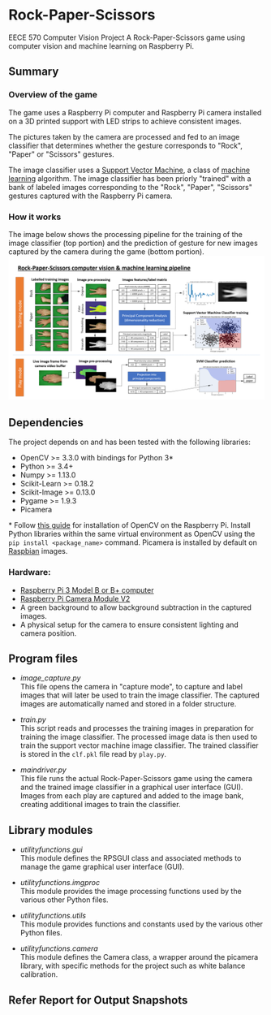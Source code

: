 # Rock-Paper-Scissors
EECE 570 Computer Vision Project
A Rock-Paper-Scissors game using computer vision and machine learning on Raspberry Pi.

## Summary
### Overview of the game

The game uses a Raspberry Pi computer and Raspberry Pi camera installed on a 3D printed support with LED strips to achieve consistent images.

The pictures taken by the camera are processed and fed to an image classifier that determines whether the gesture corresponds to "Rock", "Paper" or "Scissors" gestures.

The image classifier uses a [Support Vector Machine](https://en.wikipedia.org/wiki/Support_vector_machine), a class of [machine learning](https://en.wikipedia.org/wiki/Machine_learning) algorithm. The image classifier has been priorly "trained" with a bank of labeled images corresponding to the "Rock", "Paper", "Scissors" gestures captured with the Raspberry Pi camera.

### How it works

The image below shows the processing pipeline for the training of the image classifier (top portion) and the prediction of gesture for new images captured by the camera during the game (bottom portion).
![Rock-Paper-Scissors computer vision & machine learning pipeline](img/doc/rps-pipeline.png)

## Dependencies

The project depends on and has been tested with the following libraries:

* OpenCV >= 3.3.0 with bindings for Python 3*
* Python >= 3.4+
* Numpy >= 1.13.0
* Scikit-Learn >= 0.18.2
* Scikit-Image >= 0.13.0
* Pygame >= 1.9.3
* Picamera

\* Follow [this guide](https://www.pyimagesearch.com/2016/04/18/install-guide-raspberry-pi-3-raspbian-jessie-opencv-3/) for installation of OpenCV on the Raspberry Pi. Install Python libraries within the same virtual environment as OpenCV using the `pip install <package_name>` command. Picamera is installed by default on [Raspbian](https://www.raspberrypi.org/downloads/raspbian/) images.

### Hardware:

* [Raspberry Pi 3 Model B or B+ computer](https://www.raspberrypi.org/products/raspberry-pi-3-model-b-plus/)
* [Raspberry Pi Camera Module V2](https://www.raspberrypi.org/products/camera-module-v2/)
* A green background to allow background subtraction in the captured images.
* A physical setup for the camera to ensure consistent lighting and camera position.

## Program files

* *image_capture.py*  
This file opens the camera in "capture mode", to capture and label images that will later be used to train the image classifier. The captured images are automatically named and stored in a folder structure.

* *train.py*  
This script reads and processes the training images in preparation for training the image classifier. The processed image data is then used to train the support vector machine image classifier. The trained classifier is stored in the `clf.pkl` file read by `play.py`.

* *maindriver.py*  
This file runs the actual Rock-Paper-Scissors game using the camera and the trained image classifier in a graphical user interface (GUI). Images from each play are captured and added to the image bank, creating additional images to train the classifier.

## Library modules

* *utilityfunctions.gui*  
This module defines the RPSGUI class and associated methods to manage the game
 graphical user interface (GUI).

* *utilityfunctions.imgproc*  
This module provides the image processing functions used by the various other Python files.

* *utilityfunctions.utils*  
This module provides functions and constants used by the various other Python files.

* *utilityfunctions.camera*  
This module defines the Camera class, a wrapper around the picamera library, with specific methods for the project such as white balance calibration.

## Refer Report for Output Snapshots
